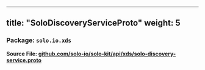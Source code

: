 
---
title: "SoloDiscoveryServiceProto"
weight: 5
---

<!-- Code generated by solo-kit. DO NOT EDIT. -->


### Package: `solo.io.xds`

**Source File: [github.com/solo-io/solo-kit/api/xds/solo-discovery-service.proto](https://github.com/solo-io/solo-kit/blob/main/api/xds/solo-discovery-service.proto)**






<!-- Start of HubSpot Embed Code -->
<script type="text/javascript" id="hs-script-loader" async defer src="//js.hs-scripts.com/5130874.js"></script>
<!-- End of HubSpot Embed Code -->

